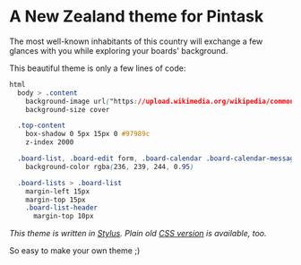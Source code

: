 A New Zealand theme for Pintask
=========================

The most well-known inhabitants of this country will exchange a few glances with you while exploring your boards' background.

This beautiful theme is only a few lines of code:

```css
html
  body > .content
    background-image url("https://upload.wikimedia.org/wikipedia/commons/b/bb/Ewe_and_lamb_in_Kent.jpg")
    background-size cover

  .top-content
    box-shadow 0 5px 15px 0 #97989c
    z-index 2000

  .board-list, .board-edit form, .board-calendar .board-calendar-message, .list-switcher-wrapper
    background-color rgba(236, 239, 244, 0.95)

  .board-lists > .board-list
    margin-left 15px
    margin-top 15px
    .board-list-header
      margin-top 10px
```

_This theme is written in [Stylus](http://learnboost.github.io/stylus/). Plain old [CSS version](https://github.com/DenisGorbachev/pintask-new-zealand-theme/blob/master/theme.css) is available, too._

So easy to make your own theme ;)
